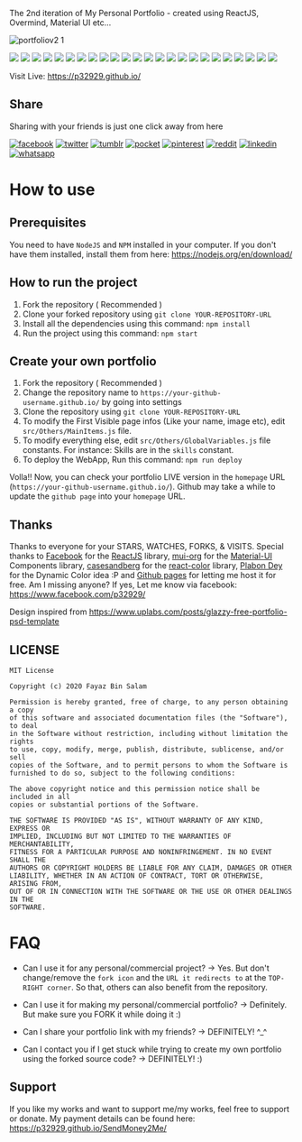 The 2nd iteration of My Personal Portfolio - created using ReactJS, Overmind, Material UI etc...

![portfoliov2 1](https://user-images.githubusercontent.com/6418354/87682979-4dac7a80-c7a2-11ea-85d3-98c0258e0bf1.gif)

[![](https://badgen.net/github/release/p32929/p32929.github.io)]() [![](https://badgen.net/github/release/p32929/p32929.github.io/stable)]() [![](https://badgen.net/github/tag/p32929/p32929.github.io)]() [![](https://badgen.net/github/watchers/p32929/p32929.github.io)]() [![](https://badgen.net/github/checks/p32929/p32929.github.io)]() [![](https://badgen.net/github/status/p32929/p32929.github.io)]() [![](https://badgen.net/github/stars/p32929/p32929.github.io)]() [![](https://badgen.net/github/forks/p32929/p32929.github.io)]() [![](https://badgen.net/github/issues/p32929/p32929.github.io)]() [![](https://badgen.net/github/open-issues/p32929/p32929.github.io)]() [![](https://badgen.net/github/closed-issues/p32929/p32929.github.io)]() [![](https://badgen.net/github/label-issues/p32929/p32929.github.io/help-wanted/open)]() [![](https://badgen.net/github/prs/p32929/p32929.github.io)]() [![](https://badgen.net/github/open-prs/p32929/p32929.github.io)]() [![](https://badgen.net/github/closed-prs/p32929/p32929.github.io)]() [![](https://badgen.net/github/merged-prs/p32929/p32929.github.io)]() [![](https://badgen.net/github/commits/p32929/p32929.github.io)]() [![](https://badgen.net/github/last-commit/p32929/p32929.github.io)]() [![](https://badgen.net/github/branches/p32929/p32929.github.io)]() [![](https://badgen.net/github/releases/p32929/p32929.github.io)]() [![](https://badgen.net/github/tags/p32929/p32929.github.io)]() [![](https://badgen.net/github/license/p32929/p32929.github.io)]() [![](https://badgen.net/github/contributors/p32929/p32929.github.io)]() [![](https://badgen.net/github/dependents-pkg/p32929/p32929.github.io)]() 

Visit Live: https://p32929.github.io/

## Share
Sharing with your friends is just one click away from here

[![facebook](https://image.flaticon.com/icons/png/32/124/124010.png)](https://www.facebook.com/sharer/sharer.php?u=https://github.com/p32929/p32929.github.io/)
[![twitter](https://image.flaticon.com/icons/png/32/124/124021.png)](https://twitter.com/intent/tweet?source=https://github.com/p32929/p32929.github.io/)
[![tumblr](https://image.flaticon.com/icons/png/32/124/124012.png)](https://www.tumblr.com/share?v=3&u=https://github.com/p32929/p32929.github.io/)
[![pocket](https://image.flaticon.com/icons/png/32/732/732238.png)](https://getpocket.com/save?url=https://github.com/p32929/p32929.github.io/)
[![pinterest](https://image.flaticon.com/icons/png/32/124/124039.png)](https://pinterest.com/pin/create/button/?url=https://github.com/p32929/p32929.github.io/)
[![reddit](https://image.flaticon.com/icons/png/32/2111/2111589.png)](https://www.reddit.com/submit?url=https://github.com/p32929/p32929.github.io/)
[![linkedin](https://image.flaticon.com/icons/png/32/1409/1409945.png)](https://www.linkedin.com/shareArticle?mini=true&url=https://github.com/p32929/p32929.github.io/)
[![whatsapp](https://image.flaticon.com/icons/png/32/733/733585.png)](https://api.whatsapp.com/send?text=:https://github.com/p32929/p32929.github.io/)

# How to use
## Prerequisites
You need to have `NodeJS` and `NPM` installed in your computer.
If you don't have them installed, install them from here: https://nodejs.org/en/download/

## How to run the project
1. Fork the repository ( Recommended )
2. Clone your forked repository using `git clone YOUR-REPOSITORY-URL`
3. Install all the dependencies using this command:
`npm install`
4. Run the project using this command:
`npm start`

## Create your own portfolio
1. Fork the repository ( Recommended )
2. Change the repository name to `https://your-github-username.github.io/` by going into settings
3. Clone the repository using `git clone YOUR-REPOSITORY-URL`
4. To modify the First Visible page infos (Like your name, image etc), edit `src/Others/MainItems.js` file.
5. To modify everything else, edit `src/Others/GlobalVariables.js` file constants. For instance: Skills are in the `skills` constant. 
6. To deploy the WebApp, Run this command: `npm run deploy`

Volla!! Now, you can check your portfolio LIVE version in the `homepage` URL (`https://your-github-username.github.io/`). Github may take a while to update the `github page` into your `homepage` URL.

## Thanks
Thanks to everyone for your STARS, WATCHES, FORKS, & VISITS. Special thanks to [Facebook](https://www.facebook.com/) for the [ReactJS](https://reactjs.org/) library, [mui-org](https://github.com/mui-org/) for the [Material-UI](https://material-ui.com/) Components library, [casesandberg](https://github.com/casesandberg) for the [react-color](https://casesandberg.github.io/react-color/) library, [Plabon Dey](https://www.facebook.com/plabon.shuvo1) for the Dynamic Color idea :P and [Github pages](https://pages.github.com/) for letting me host it for free. Am I missing anyone? If yes, Let me know via facebook: https://www.facebook.com/p32929/ 

Design inspired from https://www.uplabs.com/posts/glazzy-free-portfolio-psd-template 

## LICENSE
```
MIT License

Copyright (c) 2020 Fayaz Bin Salam

Permission is hereby granted, free of charge, to any person obtaining a copy
of this software and associated documentation files (the "Software"), to deal
in the Software without restriction, including without limitation the rights
to use, copy, modify, merge, publish, distribute, sublicense, and/or sell
copies of the Software, and to permit persons to whom the Software is
furnished to do so, subject to the following conditions:

The above copyright notice and this permission notice shall be included in all
copies or substantial portions of the Software.

THE SOFTWARE IS PROVIDED "AS IS", WITHOUT WARRANTY OF ANY KIND, EXPRESS OR
IMPLIED, INCLUDING BUT NOT LIMITED TO THE WARRANTIES OF MERCHANTABILITY,
FITNESS FOR A PARTICULAR PURPOSE AND NONINFRINGEMENT. IN NO EVENT SHALL THE
AUTHORS OR COPYRIGHT HOLDERS BE LIABLE FOR ANY CLAIM, DAMAGES OR OTHER
LIABILITY, WHETHER IN AN ACTION OF CONTRACT, TORT OR OTHERWISE, ARISING FROM,
OUT OF OR IN CONNECTION WITH THE SOFTWARE OR THE USE OR OTHER DEALINGS IN THE
SOFTWARE.

```

# FAQ
* Can I use it for any personal/commercial project?
-> Yes. But don't change/remove the `fork icon` and the `URL it redirects to` at the `TOP-RIGHT corner`. So that, others can also benefit from the repository.

* Can I use it for making my personal/commercial portfolio? 
-> Definitely. But make sure you FORK it while doing it :)

* Can I share your portfolio link with my friends?
-> DEFINITELY! ^_^

* Can I contact you if I get stuck while trying to create my own portfolio using the forked source code?
-> DEFINITELY! :)

## Support
If you like my works and want to support me/my works, feel free to support or donate. My payment details can be found here: https://p32929.github.io/SendMoney2Me/
